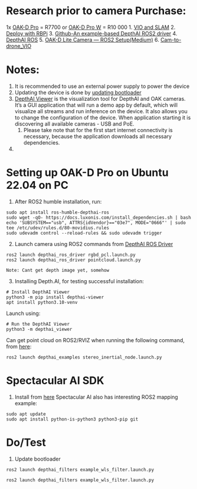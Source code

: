 
# Research prior to camera Purchase:

1x [OAK-D Pro](https://www.digikey.co.za/en/products/detail/arducam/OAK-D-PRO-FF/23570902)  = R7700 or [OAK-D Pro W](https://www.digikey.co.za/en/products/detail/arducam/OAK-D-PRO-W/23570906) = R10 000
	1. [VIO and SLAM](https://docs.luxonis.com/software/ros/vio-slam/) 
	2. [Deploy with RBPi](https://docs.luxonis.com/hardware/platform/deploy/to-rpi/) 
	3. [Github-An example-based DepthAI ROS2 driver](https://github.com/Serafadam/depthai_ros_driver) 
	4. [DepthAI ROS](https://docs.luxonis.com/software/ros/depthai-ros/) 
	5. [OAK-D Lite Camera — ROS2 Setup(Medium)](https://robofoundry.medium.com/oak-d-lite-camera-ros2-setup-1e74ed03350d) 
	6. [Cam-to-drone_VIO](https://bitbucket.org/wvufarolab/cam_to_drone/src/master/) 


# Notes:

1. It is recommended to use an external power supply to power the device
2. Updating the device is done by [updating bootloader](https://docs.luxonis.com/software/release-notes/) 
3. [DepthAI Viewer](https://github.com/luxonis/depthai-viewer#depthai-viewer-the-visualization-tool-for-depthai) is the visualization tool for DepthAI and OAK cameras. It’s a GUI application that will run a demo app by default, which will visualize all streams and run inference on the device. It also allows you to change the configuration of the device. When application starting it is discovering all available cameras - USB and PoE.
	1. Please take note that for the first start internet connectivity is necessary, because the application downloads all necessary dependencies.
4. 


# Setting up OAK-D Pro on Ubuntu 22.04 on PC

1. After ROS2 humble installation, run:
```Shell
sudo apt install ros-humble-depthai-ros
sudo wget -qO- https://docs.luxonis.com/install_dependencies.sh | bash
echo 'SUBSYSTEM=="usb", ATTRS{idVendor}=="03e7", MODE="0666"' | sudo tee /etc/udev/rules.d/80-movidius.rules
sudo udevadm control --reload-rules && sudo udevadm trigger

```
2. Launch camera using ROS2 commands from [DepthAI ROS Driver](https://docs.luxonis.com/software/ros/depthai-ros/driver/)
```Shell
ros2 launch depthai_ros_driver rgbd_pcl.launch.py
ros2 launch depthai_ros_driver pointcloud.launch.py
```
	Note: Cant get depth image yet, somehow
3. Installing Depth.AI, for testing successful installation:
```Shell
# Install DepthAI Viewer
python3 -m pip install depthai-viewer
apt install python3.10-venv
```
Launch using:
```Shell
# Run the DepthAI Viewer
python3 -m depthai_viewer
```
Can get point cloud  on ROS2/RVIZ when running the following command, from [here](https://github.com/luxonis/depthai-ros/issues/200): 
```Shell
ros2 launch depthai_examples stereo_inertial_node.launch.py
```

# Spectacular AI SDK

1. Install from [here](https://spectacularai.github.io/docs/sdk/wrappers/oak.html)  Spectacular AI also has interesting ROS2 mapping example:
```Shell
sudo apt update
sudo apt install python-is-python3 python3-pip git
```








#  Do/Test

1. Update bootloader















```Shell
ros2 launch depthai_filters example_wls_filter.launch.py
```

```Shell
ros2 launch depthai_filters example_wls_filter.launch.py
```